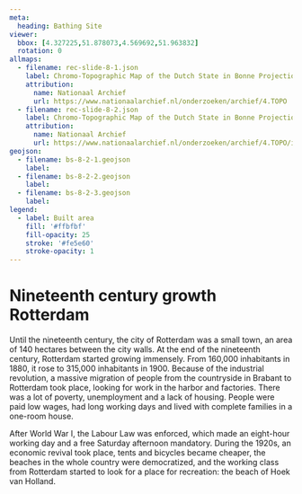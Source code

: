 ```yaml
---
meta:
  heading: Bathing Site
viewer:
  bbox: [4.327225,51.878073,4.569692,51.963832]
  rotation: 0
allmaps:
  - filename: rec-slide-8-1.json
    label: Chromo-Topographic Map of the Dutch State in Bonne Projection, 1889
    attribution:
      name: Nationaal Archief
      url: https://www.nationaalarchief.nl/onderzoeken/archief/4.TOPO
  - filename: rec-slide-8-2.json
    label: Chromo-Topographic Map of the Dutch State in Bonne Projection, 1903
    attribution:
      name: Nationaal Archief
      url: https://www.nationaalarchief.nl/onderzoeken/archief/4.TOPO/invnr/10.502C/file/NL-HaNA_4.TOPO_10.502C_R
geojson:
  - filename: bs-8-2-1.geojson
    label:
  - filename: bs-8-2-2.geojson
    label:
  - filename: bs-8-2-3.geojson
    label:
legend:
  - label: Built area
    fill: '#ffbfbf'
    fill-opacity: 25
    stroke: '#fe5e60'
    stroke-opacity: 1
---
```


# Nineteenth century growth Rotterdam

Until the nineteenth century, the city of Rotterdam was a small town, an area of 140 hectares between the city walls. At the end of the nineteenth century, Rotterdam started growing immensely. From 160,000 inhabitants in 1880, it rose to 315,000 inhabitants in 1900. Because of the industrial revolution, a massive migration of people from the countryside in Brabant to Rotterdam took place, looking for work in the harbor and factories. There was a lot of poverty, unemployment and a lack of housing. People were paid low wages, had long working days and lived with complete families in a one-room house. 

After World War I, the Labour Law was enforced, which made an eight-hour working day and a free Saturday afternoon mandatory. During the 1920s, an economic revival took place, tents and bicycles became cheaper, the beaches in the whole country were democratized, and the working class from Rotterdam started to look for a place for recreation: the beach of Hoek van Holland.  
